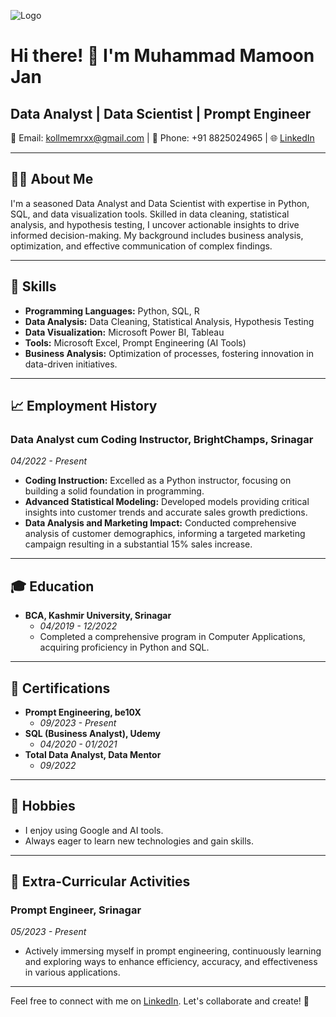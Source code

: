 ![Logo](https://github-readme-stats.vercel.app/api?username=mamoonjan7&&show_icons=true&title_color=ffffff&icon_color=bb2acf&text_color=daf7dc&bg_color=151515)
# Hi there! 👋 I'm Muhammad Mamoon Jan

## Data Analyst | Data Scientist | Prompt Engineer

📧 Email: kollmemrxx@gmail.com | 📱 Phone: +91 8825024965 | 🌐 [LinkedIn](https://www.linkedin.com/in/mamoonjan7/)

---

## 👨‍💻 About Me

I'm a seasoned Data Analyst and Data Scientist with expertise in Python, SQL, and data visualization tools. Skilled in data cleaning, statistical analysis, and hypothesis testing, I uncover actionable insights to drive informed decision-making. My background includes business analysis, optimization, and effective communication of complex findings.

---

## 🚀 Skills

- **Programming Languages:** Python, SQL, R
- **Data Analysis:** Data Cleaning, Statistical Analysis, Hypothesis Testing
- **Data Visualization:** Microsoft Power BI, Tableau
- **Tools:** Microsoft Excel, Prompt Engineering (AI Tools)
- **Business Analysis:** Optimization of processes, fostering innovation in data-driven initiatives.

---

## 📈 Employment History

### Data Analyst cum Coding Instructor, BrightChamps, Srinagar
*04/2022 - Present*

- **Coding Instruction:** Excelled as a Python instructor, focusing on building a solid foundation in programming.
- **Advanced Statistical Modeling:** Developed models providing critical insights into customer trends and accurate sales growth predictions.
- **Data Analysis and Marketing Impact:** Conducted comprehensive analysis of customer demographics, informing a targeted marketing campaign resulting in a substantial 15% sales increase.

---

## 🎓 Education

- **BCA, Kashmir University, Srinagar**
  - *04/2019 - 12/2022*
  - Completed a comprehensive program in Computer Applications, acquiring proficiency in Python and SQL.

---

## 💼 Certifications

- **Prompt Engineering, be10X**
  - *09/2023 - Present*
- **SQL (Business Analyst), Udemy**
  - *04/2020 - 01/2021*
- **Total Data Analyst, Data Mentor**
  - *09/2022*

---

## 🌱 Hobbies

- I enjoy using Google and AI tools.
- Always eager to learn new technologies and gain skills.

---

## 🌟 Extra-Curricular Activities

### Prompt Engineer, Srinagar
*05/2023 - Present*

- Actively immersing myself in prompt engineering, continuously learning and exploring ways to enhance efficiency, accuracy, and effectiveness in various applications.

---

Feel free to connect with me on [LinkedIn](https://www.linkedin.com/in/mamoonjan7/). Let's collaborate and create! 🚀



